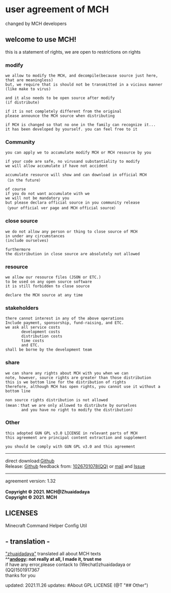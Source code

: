 # user agreement of MCH

changed by MCH developers<br>

## welcome to use MCH!
this is a statement of rights, we are open to restrictions on rights

### modify
```
we allow to modify the MCH, and decompile(because source just here, that are meaningless)
but, we require that is should not be transmitted in a vicious manner
(like make to virus)

and it also needs to be open source after modify
(if distribute)

if it is not completely different from the original
please announce the MCH source when distributing

if MCH is changed so that no one in the family can recognize it...
it has been developed by yourself. you can feel free to it
```

### Community
```
you can apply we to accumulate modify MCH or MCH resource by you

if your code are safe, no virusand substantiality to modify
we will allow accumulate if have not accident

accumulate resource will show and can download in official MCH
（in the future）

of course
if you do not want accumulate with we
we will not be mandatory you
but please declara official source in you community release
（your official ver page and MCH official source）
```

### close source
```
we do not allow any person or thing to close source of MCH
in under any circumstances
(include ourselves)

furthermore
the distribution in close source are absolutely not allowed
```

### resource
```
we allow our resource files (JSON or ETC.)
to be used on any open source software
it is still forbidden to close source

declare the MCH source at any time
```

### stakeholders
```
there cannot interest in any of the above operations
Include payment, sponsorship, fund-raising, and ETC.
we ask all service costs
       development costs
       distribution costs
       time costs
       and ETC. 
shall be borne by the development team
```

### share
```
we can share any rights about MCH with you when we can
note, however, source rights are greater than those distribution
this is we bottom line for the distribution of rights
therefore, although MCH has open rights, you cannot use it without a bottom line

non source rights distribution is not allowed
(mean：that we are only allowed to distribute by ourselves
       and you have no right to modify the distribution)
```


### Other
```
this adopted GUN GPL v3.0 LICENSE in relevant parts of MCH
this agreement are principal content extraction and supplement

you should be comply with GUN GPL v3.0 and this agreement
```

<hr>

direct download:[Github](https://raw.githubusercontent.com/andogy/MCH/main/Public/MCH.jar)<br>
Release: [Github](https://github.com/zhuaidadaya/MCH/releases)
feedback from:
[1026701078(QQ)](https://jq.qq.com/?_wv=1027&amp;k=xBFSpkKr) or 
[mail](mailto:1501917367@qq.com) and 
[Issue](https://github.com/zhuaidadaya/MCH/issues)
<hr>
agreement version: 1.32<br>
<br>
<b>
Copyright © 2021. MCH@Zhuaidadaya<br>
Copyright © 2021. MCH
</b>

## LICENSES
<a herf="https://github.com/zhuaidadaya/MCH/blob/main/LICENSE">Minecraft Command Helper</a>
<a herf="https://github.com/zhuaidadaya/ConfigUtil/blob/main/LICENSE">Config Util</a>

## - translation -

["zhuaidadaya"](https://github.com/zhuaidadaya) translated all about MCH texts<br>
**^^[andogy](https://github.com/andogy): not really at all, I made it, trust me**<br>
if have any error,please contack to (Wechat)zhuaidadaya or (QQ)1501917367<br>
thanks for you<br>

updated: 2021.11.26 
updates: #About GPL LICENSE (@T "## Other")
